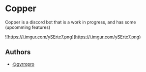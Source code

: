 
# Copper

Copper is a discord bot that is a work in progress, and has some (upcomming features)

![https://i.imgur.com/ySErtc7.png](https://i.imgur.com/ySErtc7.png)



## Authors

- [@gyrropro](https://github.com/gyrropro/)

